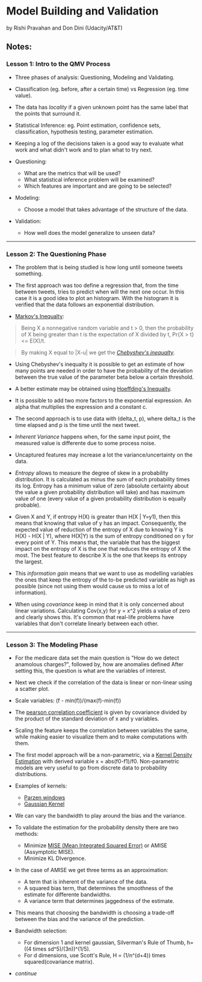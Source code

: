 # Model Building and Validation
by Rishi Pravahan and Don Dini (Udacity/AT&T)

## Notes:

### Lesson 1: Intro to the QMV Process

- Three phases of analysis: Questioning, Modeling and Validating.

- Classification (eg. before, after a certain time) vs Regression (eg. time value).

- The data has _locality_ if a given unknown point has the same label that the points that surround it.

- Statistical Inference: eg. Point estimation, confidence sets, classification, hypothesis testing, parameter estimation.

- Keeping a log of the decisions taken is a good way to evaluate what work and what didn't work and to plan what to try next.

- Questioning:
    - What are the metrics that will be used?
    - What statistical inference problem will be examined?
    - Which features are important and are going to be selected?

- Modeling:
    - Choose a model that takes advantage of the structure of the data.

- Validation:
    - How well does the model generalize to unseen data?

---

### Lesson 2: The Questioning Phase

- The problem that is being studied is how long until someone tweets something.

- The first approach was too define a regression that, from the time between tweets, tries to predict when will the next one occur. In this case it is a good idea to plot an histogram. With the histogram it is verified that the data follows an exponential distribution.

- [Markov's Inequalty](https://en.wikipedia.org/wiki/Markov%27s_inequality):

> Being X a nonnegative random variable and t > 0, then the probability of X being greater than t is the expectation of X divided by t, Pr{X > t} <= E(X)/t.

> By making X equal to |X-u| we get the [_Chebyshev's inequalty_](https://en.wikipedia.org/wiki/Chebyshev%27s_inequality).

- Using Chebyshev's inequalty it is possible to get an estimate of how many points are needed in order to have the probability of the deviation between the true value of the parameter beta below a certain threshold.

- A better estimate may be obtained using [Hoeffding's Inequalty](https://en.wikipedia.org/wiki/Hoeffding%27s_inequality).

- It is possible to add two more factors to the exponential expression. An alpha that multiplies the expression and a constant c.

- The second approach is to use data with (delta_t, p), where delta_t is the time elapsed and p is the time until the next tweet.

- _Inherent Variance_ happens when, for the same input point, the measured value is differente due to some process noise.

- Uncaptured features may increase a lot the variance/uncertainty on the data.

- _Entropy_ allows to measure the degree of skew in a probability distribution. It is calculated as minus the sum of each probability times its log. Entropy has a minimum value of zero (absolute certainty about the value a given probability distribution will take) and has maximum value of one (every value of a given probability distribution is equally probable).

- Given X and Y, if entropy H(X) is greater than H(X | Y=y1), then this means that knowing that value of y has an impact. Consequently, the expected value of reduction of the entropy of X due to knowing Y is H(X) - H(X | Y), where H(X|Y) is the sum of entropy conditioned on y for every point of Y. This means that, the variable that has the biggest impact on the entropy of X is the one that reduces the entropy of X the most. The best feature to describe X is the one that keeps its entropy the largest.

- This _information gain_ means that we want to use as modelling variables the ones that keep the entropy of the to-be predicted variable as high as possible (since not using them would cause us to miss a lot of information).

- When using _covariance_ keep in mind that it is only concerned about linear variations. Calculating Cov(x,y) for y = x^2 yields a value of zero and clearly shows this. It's common that real-life problems have variables that don't correlate linearly between each other.

---

### Lesson 3: The Modeling Phase

- For the medicare data set the main question is "How do we detect anamolous charges?", followed by, how are anomalies defined After setting this, the question is what are the variables of interest.

- Next we check if the correlation of the data is linear or non-linear using a scatter plot.

- Scale variables: (f - min(f))/(max(f)-min(f))

- The [pearson correlation coefficient](https://en.wikipedia.org/wiki/Pearson_correlation_coefficient) is given by covariance divided by the product of the standard deviation of x and y variables. 

- Scaling the feature keeps the correlation between variables the same, while making easier to visualize them and to make computations with them.

- The first model approach will be a non-parametric, via a [Kernel Density Estimation](https://en.wikipedia.org/wiki/Kernel_density_estimation) with derived variable x = abs(f0-f1)/f0. Non-parametric models are very useful to go from discrete data to probability distributions.

- Examples of kernels:
    - [Parzen windows](http://www.personal.reading.ac.uk/~sis01xh/teaching/CY2D2/Pattern2.pdf) 
    - [Gaussian Kernel](http://www.stat.wisc.edu/%7Emchung/teaching/MIA/reading/diffusion.gaussian.kernel.pdf.pdf)

- We can vary the bandwidth to play around the bias and the variance.

- To validate the estimation for the probability density there are two methods:
    - Minimize [MISE (Mean Integrated Squared Error)](https://en.wikipedia.org/wiki/Mean_integrated_squared_error) or AMISE (Assymptotic MISE).
    - Minimize KL DIvergence.

- In the case of AMISE we get three terms as an approximation:
    - A term that is inherent of the variance of the data.
    - A squared bias term, that determines the smoothness of the estimate for differente bandwidths.
    - A variance term that determines jaggedness of the estimate.

- This means that choosing the bandwidth is choosing a trade-off between the bias and the variance of the prediction.

- Bandwidth selection:
    - For dimension 1 and kernel gaussian, Silverman's Rule of Thumb, h=((4 times sd^5)/(3n))^(1/5).
    - For d dimensions, use Scott's Rule, H = (1/n^(d+4)) times squared(covariance matrix).

- _continue_
